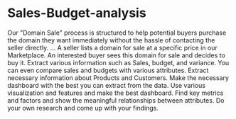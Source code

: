 # Sales-Budget-analysis
Our "Domain Sale" process is structured to help potential buyers purchase the domain they want immediately without the hassle of contacting the seller directly. ... A seller lists a domain for sale at a specific price in our Marketplace. An interested buyer sees this domain for sale and decides to buy it. Extract various information such as Sales, budget, and variance. You can even compare sales and budgets with various attributes. Extract necessary information about Products and Customers. Make the necessary dashboard with the best you can extract from the data. Use various visualization and features and make the best dashboard. Find key metrics and factors and show the meaningful relationships between attributes. Do your own research and come up with your findings.
